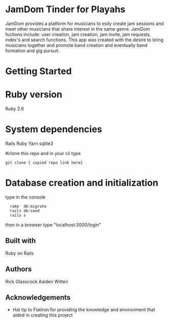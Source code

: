 # JamDom Tinder for Playahs
JamDom provides a platform for musicians to esily create jam sessions and meet other musicians that share interest in the same genre. JamDom fuctions include: user creation, jam creation, jam invite, jam requests, index's and search functions. This app was created with the desire to bring musicians together and promote band creation and eventually band formation and gig pursuit.

# Getting Started
# Ruby version
Ruby 2.6
# System dependencies
Rails
Ruby
Yarn
sqlite3

#clone this repo and in your cli type
```
git clone { copied repo link here}
```

# Database creation and initialization
type in the console
```
  rake  db:migrate 
  rails db:seed
  rails s
```
then in a browser type "localhost:3000/login"

## Built with 
Ruby on Rails

## Authors
Rick Glasscock
Aaiden Witten

## Acknowledgements
* Hat tip to Flatiron for providing the knowledge and environment that aided in creating this project





